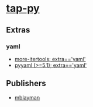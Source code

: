 # [tap-py](https://pypi.org/project/tap-py)


## Extras

### yaml
- [more-itertools; extra=='yaml'](packages/m/more-itertools.md)
- [pyyaml (>=5.1); extra=='yaml'](packages/p/pyyaml.md)


## Publishers
- [mblayman](https://pypi.org/user/mblayman)

